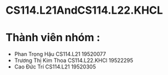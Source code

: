 # CS114.L21AndCS114.L22.KHCL
# Thành viên nhóm :
- Phan Trọng Hậu CS114.L21 19520077
- Trương Thị Kim Thoa CS114.L22.KHCl 19522295
- Cao Đức Trí CS114.L21 19520305 
